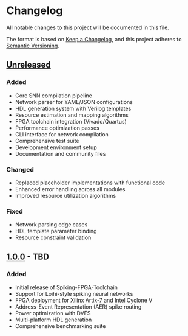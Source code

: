 # Changelog

All notable changes to this project will be documented in this file.

The format is based on [Keep a Changelog](https://keepachangelog.com/en/1.0.0/),
and this project adheres to [Semantic Versioning](https://semver.org/spec/v2.0.0.html).

## [Unreleased]

### Added
- Core SNN compilation pipeline
- Network parser for YAML/JSON configurations
- HDL generation system with Verilog templates
- Resource estimation and mapping algorithms
- FPGA toolchain integration (Vivado/Quartus)
- Performance optimization passes
- CLI interface for network compilation
- Comprehensive test suite
- Development environment setup
- Documentation and community files

### Changed
- Replaced placeholder implementations with functional code
- Enhanced error handling across all modules
- Improved resource utilization algorithms

### Fixed
- Network parsing edge cases
- HDL template parameter binding
- Resource constraint validation

## [1.0.0] - TBD

### Added
- Initial release of Spiking-FPGA-Toolchain
- Support for Loihi-style spiking neural networks
- FPGA deployment for Xilinx Artix-7 and Intel Cyclone V
- Address-Event Representation (AER) spike routing
- Power optimization with DVFS
- Multi-platform HDL generation
- Comprehensive benchmarking suite

[Unreleased]: https://github.com/danieleschmidt/Spiking-FPGA-Toolchain/compare/v1.0.0...HEAD
[1.0.0]: https://github.com/danieleschmidt/Spiking-FPGA-Toolchain/releases/tag/v1.0.0